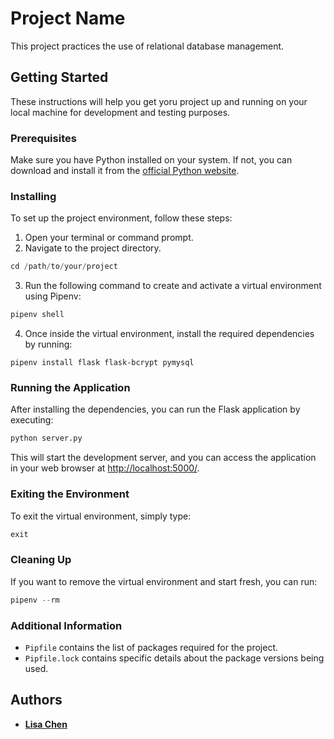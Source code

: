 # Project Name

This project practices the use of relational database management.

## Getting Started

These instructions will help you get yoru project up and running on your local machine for development and testing purposes.

### Prerequisites

Make sure you have Python installed on your system. If not, you can download and install it from the [official Python website]().

### Installing

To set up the project environment, follow these steps:

1. Open your terminal or command prompt.
2. Navigate to the project directory.

```python
cd /path/to/your/project
```

3. Run the following command to create and activate a virtual environment using Pipenv:

```python
pipenv shell
```

4. Once inside the virtual environment, install the required dependencies by running:

```
pipenv install flask flask-bcrypt pymysql
```

### Running the Application

After installing the dependencies, you can run the Flask application by executing:

```python
python server.py
```

This will start the development server, and you can access the application in your web browser at [http://localhost:5000/](http://localhost:5000/).

### Exiting the Environment

To exit the virtual environment, simply type:

```python
exit
```

### Cleaning Up

If you want to remove the virtual environment and start fresh, you can run:

```python
pipenv --rm
```

### Additional Information

* `Pipfile` contains the list of packages required for the project.
* `Pipfile.lock` contains specific details about the package versions being used.

## Authors

* **[Lisa Chen](https://www.linkedin.com/in/lisahlchen/)**
